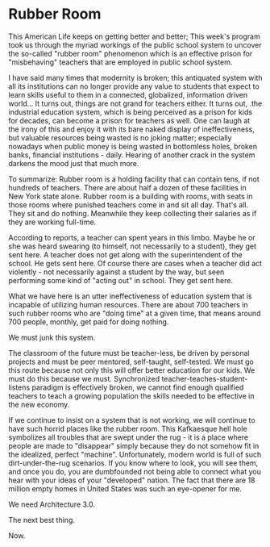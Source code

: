 # Rubber Room

This American Life keeps on getting better and better; This week's program took us through the myriad workings of the public school system to uncover the so-called "rubber room" phenomenon which is an effective prison for "misbehaving" teachers that are employed in public school system.

I have said many times that modernity is broken; this antiquated system with all its institutions can no longer provide any value to students that expect to learn skills useful to them in a connected, globalized, information driven world... It turns out, things are not grand for teachers either. It turns out, .the industrial education system, which is being perceived as a prison for kids for decades, can become a prison for teachers as well. One can laugh at the irony of this and enjoy it with its bare naked display of ineffectiveness, but valuable resources being wasted is no joking matter; especially nowadays when public money is being wasted in bottomless holes, broken banks, financial institutions - daily. Hearing of another crack in the system darkens the mood just that much more.

To summarize: Rubber room is a holding facility that can contain tens, if not hundreds of teachers. There are about half a dozen of these facilities in New York state alone. Rubber room is a building with rooms, with seats in those rooms where punished teachers come in and sit all day. That's all. They sit and do nothing. Meanwhile they keep collecting their salaries as if they are working full-time.

According to reports, a teacher can spent years in this limbo. Maybe he or she was heard swearing (to himself, not necessarily to a student), they get sent here. A teacher does not get along with the superintendent of the school. He gets sent here. Of course there are cases when a teacher did act violently - not necessarily against a student by the way, but seen performing some kind of "acting out" in school. They get sent here.

What we have here is an utter ineffectiveness of education system that is incapable of utilizing human resources. There are about 700 teachers in such rubber rooms who are "doing time" at a given time, that means around 700 people, monthly, get paid for doing nothing.

We must junk this system.

The classroom of the future must be teacher-less, be driven by personal projects and must be peer mentored, self-taught, self-tested. We must go this route because not only this will offer better education for our kids. We must do this because we must. Synchronized teacher-teaches-student-listens paradigm is effectively broken, we cannot find enough qualified teachers to teach a growing population the skills needed to be effective in the new economy.

If we continue to insist on a system that is not working, we will continue to have such horrid places like the rubber room. This Kafkaesque hell hole symbolizes all troubles that are swept under the rug - it is a place where people are made to "disappear" simply because they do not somehow fit in the idealized, perfect "machine". Unfortunately, modern world is full of such dirt-under-the-rug scenarios. If you know where to look, you will see them, and once you do, you are dumbfounded not being able to connect what you hear with your ideas of your "developed" nation. The fact that there are 18 million empty homes in United States was such an eye-opener for me.

We need Architecture 3.0.

The next best thing.

Now.

